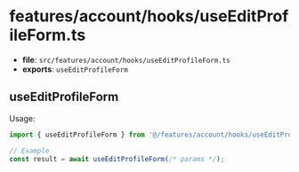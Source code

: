 # features/account/hooks/useEditProfileForm.ts

- **file**: `src/features/account/hooks/useEditProfileForm.ts`
- **exports**: `useEditProfileForm`

## useEditProfileForm

Usage:

```ts
import { useEditProfileForm } from '@/features/account/hooks/useEditProfileForm';

// Example
const result = await useEditProfileForm(/* params */);
```
